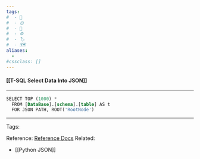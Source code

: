 ```yaml
---
tags:
#  - 🌱️
#  - 🌞️
#  - 🌲️
#  - ⚙️ 
#  - 🏷️ 
#  - 🗺️
aliases: 
  - 
#cssclass: []
---
```


#### [[T-SQL Select Data Into JSON]]

---

```sql
SELECT TOP (1000) *
  FROM [DataBase].[schema].[table] AS t
  FOR JSON PATH, ROOT('RootNode')
```

---
Tags: 

Reference:
[Reference Docs](https://docs.microsoft.com/en-us/sql/relational-databases/json/format-query-results-as-json-with-for-json-sql-server?view=sql-server-ver15)
Related:
- [[Python JSON]]
